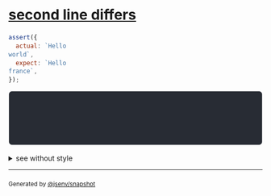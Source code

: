 # [second line differs](../../string_multiline.test.js#L53)

```js
assert({
  actual: `Hello
world`,
  expect: `Hello
france`,
});
```

![img](throw.svg)

<details>
  <summary>see without style</summary>

```console
AssertionError: actual and expect are different

actual: 1| Hello
        2| world
expect: 1| Hello
        2| france
```

</details>


---

<sub>
  Generated by <a href="https://github.com/jsenv/core/tree/main/packages/tooling/snapshot">@jsenv/snapshot</a>
</sub>
